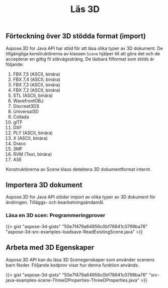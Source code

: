 ﻿---
title: Läs 3D
type: docs
weight: 30
url: /sv/java/read-3d-document/
description: Aspose.3D for Java API har stöd för att läsa olika typer av 3D dokument.
---
## **Förteckning över 3D stödda format (import)**
Aspose.3D for Java API har stöd för att läsa olika typer av 3D dokument. De tillgängliga konstruktörerna av klassen `Scene` hjälper till att göra det och de accepterar en giltig fil sökvägssträng. De läsbara filformat som stöds är följande:

1. FBX 7,5 (ASCII, binära)
1. FBX 7,4 (ASCII, binära)
1. FBX 7,3 (ASCII, binära)
1. FBX 7,2 (ASCII, binära)
1. STL (ASCII, binära)
1. WavefrontOBJ
1. Discreet3DS
1. Universal3D
1. Collada
1. glTF
1. DXF
1. PLY (ASCII, binära)
1. X (ASCII, binära)
1. Draco
1. 3MF
1. RVM (Text, binära)
1. ASE

Konstruktörerna av Scene klass detektera 3D dokumentformat internt.
## **Importera 3D dokument**
Aspose.3D for Java API stöder import av olika typer av 3D dokument för ändringen. Tilläggs- och bearbetningsändamål.
### **Läsa en 3D scen: Programmeringprover**
{{< gist "aspose-3d-gists" "50e7f479a64956c0bf78841c0799ba76" "aspose-3d-src-examples-loadsave-ReadExistingScene.java" >}}
## **Arbeta med 3D Egenskaper**
Aspose.3D API kan du läsa 3D Scenegenskaper som använder scenens barn Noder. Följande kodprov visar hur denna funktion används.

{{< gist "aspose-3d-gists" "50e7f479a64956c0bf78841c0799ba76" "src-java-examples-scene-ThreeDProperties-ThreeDProperties.java" >}}


